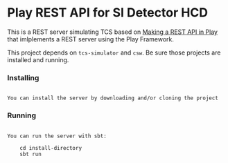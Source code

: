 # Play REST API for SI Detector HCD

This is a REST server simulating TCS based on [Making a REST API in Play](http://developer.lightbend.com/guides/play-rest-api/index.html) 
that imlplements a REST server using the Play Framework.

This project depends on `tcs-simulator` and `csw`.  Be sure those projects are installed and running.

### Installing

```

You can install the server by downloading and/or cloning the project

```

### Running

```

You can run the server with sbt:

    cd install-directory
    sbt run



